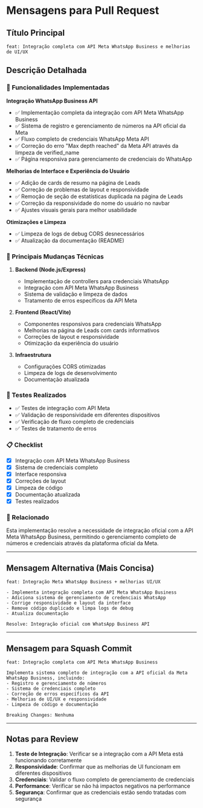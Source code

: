# Mensagens para Pull Request

## Título Principal
```
feat: Integração completa com API Meta WhatsApp Business e melhorias de UI/UX
```

## Descrição Detalhada

### 🚀 Funcionalidades Implementadas

**Integração WhatsApp Business API**
- ✅ Implementação completa da integração com API Meta WhatsApp Business
- ✅ Sistema de registro e gerenciamento de números na API oficial da Meta
- ✅ Fluxo completo de credenciais WhatsApp Meta API
- ✅ Correção do erro "Max depth reached" da Meta API através da limpeza de verified_name
- ✅ Página responsiva para gerenciamento de credenciais do WhatsApp

**Melhorias de Interface e Experiência do Usuário**
- ✅ Adição de cards de resumo na página de Leads
- ✅ Correção de problemas de layout e responsividade
- ✅ Remoção de seção de estatísticas duplicada na página de Leads
- ✅ Correção da responsividade do nome do usuário no navbar
- ✅ Ajustes visuais gerais para melhor usabilidade

**Otimizações e Limpeza**
- ✅ Limpeza de logs de debug CORS desnecessários
- ✅ Atualização da documentação (README)

### 🔧 Principais Mudanças Técnicas

1. **Backend (Node.js/Express)**
   - Implementação de controllers para credenciais WhatsApp
   - Integração com API Meta WhatsApp Business
   - Sistema de validação e limpeza de dados
   - Tratamento de erros específicos da API Meta

2. **Frontend (React/Vite)**
   - Componentes responsivos para credenciais WhatsApp
   - Melhorias na página de Leads com cards informativos
   - Correções de layout e responsividade
   - Otimização da experiência do usuário

3. **Infraestrutura**
   - Configurações CORS otimizadas
   - Limpeza de logs de desenvolvimento
   - Documentação atualizada

### 🧪 Testes Realizados

- ✅ Testes de integração com API Meta
- ✅ Validação de responsividade em diferentes dispositivos
- ✅ Verificação de fluxo completo de credenciais
- ✅ Testes de tratamento de erros

### 📋 Checklist

- [x] Integração com API Meta WhatsApp Business
- [x] Sistema de credenciais completo
- [x] Interface responsiva
- [x] Correções de layout
- [x] Limpeza de código
- [x] Documentação atualizada
- [x] Testes realizados

### 🔗 Relacionado

Esta implementação resolve a necessidade de integração oficial com a API Meta WhatsApp Business, permitindo o gerenciamento completo de números e credenciais através da plataforma oficial da Meta.

---

## Mensagem Alternativa (Mais Concisa)

```
feat: Integração Meta WhatsApp Business + melhorias UI/UX

- Implementa integração completa com API Meta WhatsApp Business
- Adiciona sistema de gerenciamento de credenciais WhatsApp
- Corrige responsividade e layout da interface
- Remove código duplicado e limpa logs de debug
- Atualiza documentação

Resolve: Integração oficial com WhatsApp Business API
```

---

## Mensagem para Squash Commit

```
feat: Integração completa com API Meta WhatsApp Business

Implementa sistema completo de integração com a API oficial da Meta WhatsApp Business, incluindo:
- Registro e gerenciamento de números
- Sistema de credenciais completo
- Correção de erros específicos da API
- Melhorias de UI/UX e responsividade
- Limpeza de código e documentação

Breaking Changes: Nenhuma
```

---

## Notas para Review

1. **Teste de Integração**: Verificar se a integração com a API Meta está funcionando corretamente
2. **Responsividade**: Confirmar que as melhorias de UI funcionam em diferentes dispositivos
3. **Credenciais**: Validar o fluxo completo de gerenciamento de credenciais
4. **Performance**: Verificar se não há impactos negativos na performance
5. **Segurança**: Confirmar que as credenciais estão sendo tratadas com segurança